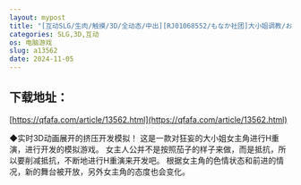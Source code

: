 ```yaml
---
layout: mypost
title: "[互动SLG/生肉/触摸/3D/全动态/中出][RJ01068552/もなか社团]大小姐调教/お嬢様をこらしめたい![Ver1.0][PC/600M]"
categories: SLG,3D,互动
os: 电脑游戏
slug: a13562
date: 2024-11-05
---
```


## 下载地址：

[https://qfafa.com/article/13562.html](https://qfafa.com/article/13562.html)

◆实时3D动画展开的挤压开发模拟！
这是一款对狂妄的大小姐女主角进行H重演，进行开发的模拟游戏。
女主人公并不是按照茄子的样子来做，而是抵抗，所以要削减抵抗，不断地进行H重演来开发吧。
根据女主角的色情状态和前进的情况，新的舞台被开放，另外女主角的态度也会变化。